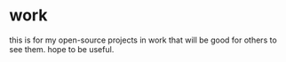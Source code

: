 # work
this is for my open-source projects in work that will be good for others to see them.
hope to be useful.
